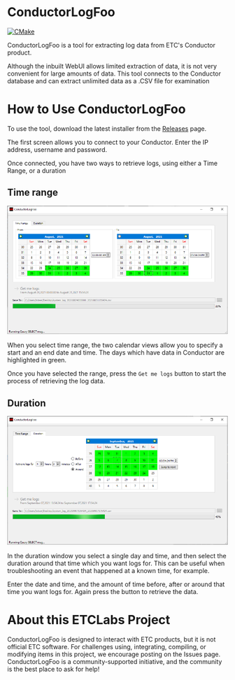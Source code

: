 # ConductorLogFoo
[![CMake](https://github.com/ETCLabs/ConductorLogFoo/actions/workflows/cmake.yml/badge.svg)](https://github.com/ETCLabs/ConductorLogFoo/actions/workflows/cmake.yml)

ConductorLogFoo is a tool for extracting log data from ETC's Conductor product.

Although the inbuilt WebUI allows limited extraction of data, it is not very convenient for large amounts of data. This tool connects to the Conductor database and can extract unlimited data as a .CSV file for examination

# How to Use ConductorLogFoo
To use the tool, download the latest installer from the [Releases](https://github.com/ETCLabs/ConductorLogFoo/releases) page.

The first screen allows you to connect to your Conductor. Enter the IP address, username and password.

Once connected, you have two ways to retrieve logs, using either a Time Range, or a duration

## Time range

![Time Range](./images/range.png)

When you select time range, the two calendar views allow you to specify a start and an end date and time. The days which have data in Conductor are highlighted in green.

Once you have selected the range, press the `Get me logs` button to start the process of retrieving the log data.

## Duration


![Time Range](./images/duration.png)

In the duration window you select a single day and time, and then select the duration around that time which you want logs for. This can be useful when troubleshooting an event that happened at a known time, for example.

Enter the date and time, and the amount of time before, after or around that time you want logs for. Again press the button to retrieve the data.

# About this ETCLabs Project
ConductorLogFoo is designed to interact with ETC products, but it is not official ETC software. For challenges using, integrating, compiling, or modifying items in this project, we encourage posting on the Issues page. ConductorLogFoo is a community-supported initiative, and the community is the best place to ask for help!